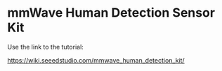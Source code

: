 # mmWave Human Detection Sensor Kit


Use the link to the tutorial:

 https://wiki.seeedstudio.com/mmwave_human_detection_kit/



